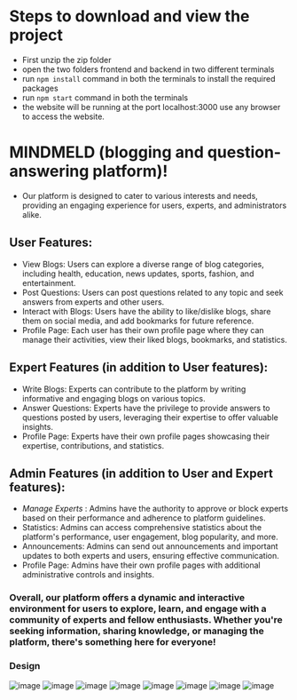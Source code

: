 # Steps to download and view the project
- First unzip the zip folder
- open the two folders frontend and backend in two different terminals
- run `npm install` command in both the terminals to install the required packages
- run `npm start` command in both the terminals
- the website will be running at the port localhost:3000 use any browser to access the website.

# MINDMELD (blogging and question-answering platform)!

- Our platform is designed to cater to various interests and needs, providing an engaging experience for users, experts, and administrators alike.

## User Features:

- View Blogs: Users can explore a diverse range of blog categories, including health, education, news updates, sports, fashion, and entertainment.
- Post Questions: Users can post questions related to any topic and seek answers from experts and other users.
- Interact with Blogs: Users have the ability to like/dislike blogs, share them on social media, and add bookmarks for future reference.
- Profile Page: Each user has their own profile page where they can manage their activities, view their liked blogs, bookmarks, and statistics.

## Expert Features (in addition to User features):

- Write Blogs: Experts can contribute to the platform by writing informative and engaging blogs on various topics.
- Answer Questions: Experts have the privilege to provide answers to questions posted by users, leveraging their expertise to offer valuable insights.
- Profile Page: Experts have their own profile pages showcasing their expertise, contributions, and statistics.

## Admin Features (in addition to User and Expert features):

- *Manage Experts* : Admins have the authority to approve or block experts based on their performance and adherence to platform guidelines.
- Statistics: Admins can access comprehensive statistics about the platform's performance, user engagement, blog popularity, and more.
- Announcements: Admins can send out announcements and important updates to both experts and users, ensuring effective communication.
- Profile Page: Admins have their own profile pages with additional administrative controls and insights.
### Overall, our platform offers a dynamic and interactive environment for users to explore, learn, and engage with a community of experts and fellow enthusiasts. Whether you're seeking information, sharing knowledge, or managing the platform, there's something here for everyone!


### Design 
![image](https://github.com/SriGanesh737/MIND-MELD-REACT/assets/108012282/a3df96bd-976a-4de9-9349-ab315edbf930)
![image](https://github.com/SriGanesh737/MIND-MELD-REACT/assets/108012282/6c6e68c0-1e37-4914-a9c4-0045b5658f7a)
![image](https://github.com/SriGanesh737/MIND-MELD-REACT/assets/108012282/065ca347-230a-4571-ad6c-a13cc6a2bf6b)
![image](https://github.com/SriGanesh737/MIND-MELD-REACT/assets/108012282/d73b4ea0-4639-40cc-be38-371865e3a873)
![image](https://github.com/SriGanesh737/MIND-MELD-REACT/assets/108012282/ee7eee0b-5ced-4850-8dcd-832eb37ff74b)
![image](https://github.com/SriGanesh737/MIND-MELD-REACT/assets/108012282/e7a9d821-6b37-4c94-82e4-5cf8cfc08a33)
![image](https://github.com/SriGanesh737/MIND-MELD-REACT/assets/108012282/897d2ec4-8168-44fe-8855-0143ae3d7604)
![image](https://github.com/SriGanesh737/MIND-MELD-REACT/assets/108012282/b511ce4a-7287-4ece-aee7-3bc9e7d1e4a3)









